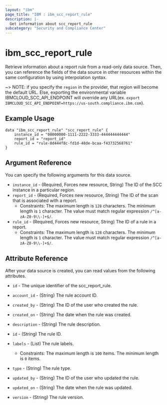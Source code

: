 ```yaml
---
layout: "ibm"
page_title: "IBM : ibm_scc_report_rule"
description: |-
  Get information about scc_report_rule
subcategory: "Security and Compliance Center"
---
```


# ibm_scc_report_rule

Retrieve information about a report rule from a read-only data source. Then, you can reference the fields of the data source in other resources within the same configuration by using interpolation syntax.

~> NOTE: if you specify the `region` in the provider, that region will become the default URL. Else, exporting the environmental variable IBMCLOUD_SCC_API_ENDPOINT will override any URL(ex. `export IBMCLOUD_SCC_API_ENDPOINT=https://us-south.compliance.ibm.com`).

## Example Usage

```hcl
data "ibm_scc_report_rule" "scc_report_rule" {
    instance_id = "00000000-1111-2222-3333-444444444444"
    report_id = "report_id"
    rule_id = "rule-8d444f8c-fd1d-48de-bcaa-f43732568761"
}
```

## Argument Reference

You can specify the following arguments for this data source.

* `instance_id` - (Required, Forces new resource, String) The ID of the SCC instance in a particular region.
* `report_id` - (Required, Forces new resource, String) The ID of the scan that is associated with a report.
  * Constraints: The maximum length is `128` characters. The minimum length is `1` character. The value must match regular expression `/^[a-zA-Z0-9\\-]+$/`.
* `rule_id` - (Required, Forces new resource, String) The ID of a rule in a report.
  * Constraints: The maximum length is `128` characters. The minimum length is `1` character. The value must match regular expression `/^[a-zA-Z0-9\\-]+$/`.

## Attribute Reference

After your data source is created, you can read values from the following attributes.

* `id` - The unique identifier of the scc_report_rule.
* `account_id` - (String) The rule account ID.

* `created_by` - (String) The ID of the user who created the rule.

* `created_on` - (String) The date when the rule was created.

* `description` - (String) The rule description.

* `id` - (String) The rule ID.

* `labels` - (List) The rule labels.
  * Constraints: The maximum length is `100` items. The minimum length is `0` items.

* `type` - (String) The rule type.

* `updated_by` - (String) The ID of the user who updated the rule.

* `updated_on` - (String) The date when the rule was updated.

* `version` - (String) The rule version.

